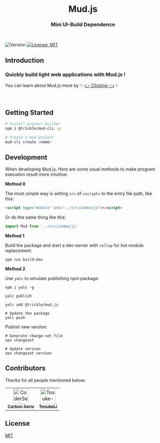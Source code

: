 <h1 align="center"> Mud.js </h1>
<h3 align="center"> Mini UI-Build Dependence </h3>
<br/>
<p>
  <img alt="Version" src="https://img.shields.io/badge/version-1.2.0-blue.svg?cacheSeconds=2592000" />
  <a href="#" target="_blank">
    <img alt="License: MIT" src="https://img.shields.io/badge/License-MIT-yellow.svg" />
  </a>
</p>



## Introduction
<h3> Quickly build light web applications with Mud.js !</h3>

You can learn about Mud.js more by ✨ [👉 Clicking 👈](https://coderserio.github.io/Mud.js) ✨

<br/>

## Getting Started

```bash
# Install project builder
npm i @trickle/mud-cli -g

# Create a mud project
mud-cli create <name>
```



## Development
When developing Mud.js, Here are some usual methods to make program execution result more intuitive:



**Method 0**

The most simple way is setting `src` of `<script>` to the entry file path, like this:

```html
<script type="module" src="../src/index/js"></script>
```

Or do the same thing like this: 

```js
import Mud from '../src/index/js'
```


**Method 1**

Build the package and start a dev-server with `rollup` for hot module replacement:

```shell
npm run build:dev
```


**Method 2**

Use `yalc` to simulate publishing npm package:

```shell
npm i yalc -g

yalc publish

yalc add @trickle/mud.js

# Update the package
yalc push
```

Publish new version:

```shell
# Generate change-set file
npx changeset

# Update version
npx changeset version
```


## Contributors

Thanks for all people mentioned below:
<!-- readme: collaborators,contributors -start -->
<table>
<tr>
    <td align="center">
        <a href="https://github.com/CoderSerio">
            <img src="https://avatars.githubusercontent.com/u/79406469?v=4" width="50;" alt="CoderSerio"/>
            <br />
            <sub><b>Carbon Serio</b></sub>
        </a>
    </td>
    <td align="center">
        <a href="https://github.com/Tosuke-sama">
            <img src="https://avatars.githubusercontent.com/u/91041842?v=4" width="50;" alt="Tosuke-sama"/>
            <br />
            <sub><b>TosukeLi</b></sub>
        </a>
    </td></tr>
</table>
<!-- readme: collaborators,contributors -end -->

## License

[MIT](https://opensource.org/licenses/MIT)